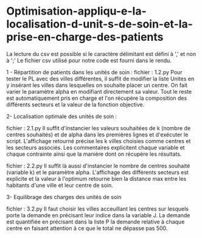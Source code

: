 # Optimisation-appliqu-e-la-localisation-d-unit-s-de-soin-et-la-prise-en-charge-des-patients

La lecture du csv est possible si le caractère délimitant est défini à ',' et non à ';'
Le fichier csv utilisé pour notre code est fourni dans le rendu.

1 - Répartition de patients dans les unités de soin :
fichier : 1.2.py
Pour tester le PL avec des villes différentes, il suffit de modifier la liste Unites en y insérant les villes 
dans lesquelles on souhaite placer un centre. On fait varier le paramètre alpha en modifiant directement sa valeur.
Tout le reste est automatiquement pris en charge et l'on récupère la composition des différents secteurs et la valeur 
de la fonction objective.

2- Localisation optimale des unités de soin :

fichier : 2.1.py
Il suffit d'instancier les valeurs souhaitées de k (nombre de centres souhaités) et de alpha dans les premières lignes et d'exécuter le script.
L'affichage retourné précise les k villes choisies comme centres et les secteurs associés.
Les commentaires explicitent chaque variable et chaque contrainte ainsi que la manière dont on récupère les résultats.

fichier : 2.2.py
Il suffit là aussi d'instancier le nombre de centres souhaité (variable k) et le paramètre alpha.
L'affichage des différents secteurs est explicite et la valeur à l'optimum retourne bien la distance max entre les habitants 
d'une ville et leur centre de soin.

3- Equilibrage des charges des unités de soin

fichier : 3.2.py
Il faut choisir les villes acceuillant les centres sur lesquels porte la demande en précisant leur indice dans la variable J.
La demande est quantifiée en précisant dans la liste P la demande relative à chaque centre  en faisant attention à ce que le total ne dépasse pas 500.
